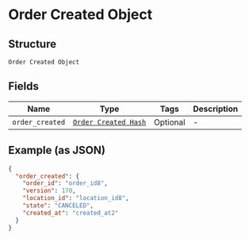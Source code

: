 
# Order Created Object

## Structure

`Order Created Object`

## Fields

| Name | Type | Tags | Description |
|  --- | --- | --- | --- |
| `order_created` | [`Order Created Hash`](/doc/models/order-created.md) | Optional | - |

## Example (as JSON)

```json
{
  "order_created": {
    "order_id": "order_id8",
    "version": 170,
    "location_id": "location_id8",
    "state": "CANCELED",
    "created_at": "created_at2"
  }
}
```

